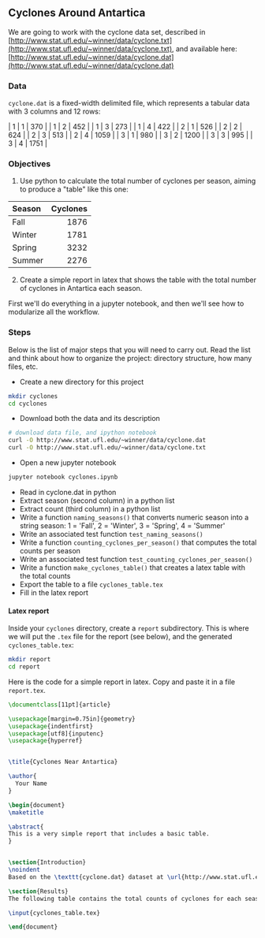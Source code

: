 ## Cyclones Around Antartica

We are going to work with the cyclone data set, described in 
[http://www.stat.ufl.edu/~winner/data/cyclone.txt](http://www.stat.ufl.edu/~winner/data/cyclone.txt), and available here:
[http://www.stat.ufl.edu/~winner/data/cyclone.dat](http://www.stat.ufl.edu/~winner/data/cyclone.dat)


### Data

`cyclone.dat` is a fixed-width delimited file, which represents a tabular data with 3 columns and 12 rows:

| 1 | 1 |  370 |
| 1 | 2 |  452 |
| 1 | 3 |  273 |
| 1 | 4 |  422 |
| 2 | 1 |  526 |
| 2 | 2 |  624 |
| 2 | 3 |  513 |
| 2 | 4 | 1059 |
| 3 | 1 |  980 |
| 3 | 2 | 1200 |
| 3 | 3 |  995 |
| 3 | 4 | 1751 |


### Objectives

1. Use python to calculate the total number of cyclones per season, aiming to produce a "table" like this one:

| Season | Cyclones | 
|:-------|---------:|
| Fall	 |  1876    |
| Winter |  1781    |
| Spring |  3232    |
| Summer |  2276    |

2. Create a simple report in latex that shows the table with the total number of cyclones in Antartica each season.

First we'll do everything in a jupyter notebook, and then we'll see how to modularize all the workflow.


### Steps 

Below is the list of major steps that you will need to carry out. Read the list and think about how to organize the project: directory structure, how many files, etc.

- Create a new directory for this project
```bash
mkdir cyclones
cd cyclones
```
- Download both the data and its description
```bash
# download data file, and ipython notebook
curl -O http://www.stat.ufl.edu/~winner/data/cyclone.dat
curl -O http://www.stat.ufl.edu/~winner/data/cyclone.txt
```
- Open a new jupyter notebook
```bash
jupyter notebook cyclones.ipynb
```
- Read in cyclone.dat in python
- Extract season (second column) in a python list
- Extract count (third column) in a python list
- Write a function `naming_seasons()` that converts numeric season into a string season: 1 = 'Fall', 2 = 'Winter', 3 = 'Spring', 4 = 'Summer'
- Write an associated test function `test_naming_seasons()`
- Write a function `counting_cyclones_per_season()` that computes the total counts per season
- Write an associated test function `test_counting_cyclones_per_season()`
- Write a function `make_cyclones_table()` that creates a latex table with the total counts
- Export the table to a file `cyclones_table.tex`
- Fill in the latex report


#### Latex report

Inside your `cyclones` directory, create a `report` subdirectory. This is where we will put the `.tex` file for the report (see below), and the generated `cyclones_table.tex`:
```bash
mkdir report
cd report
```

Here is the code for a simple report in latex. Copy and paste it in a file `report.tex`. 

```tex
\documentclass[11pt]{article}

\usepackage[margin=0.75in]{geometry}
\usepackage{indentfirst}
\usepackage[utf8]{inputenc}
\usepackage{hyperref}


\title{Cyclones Near Antartica}

\author{
  Your Name
}

\begin{document}
\maketitle

\abstract{
This is a very simple report that includes a basic table.
}


\section{Introduction}
\noindent
Based on the \texttt{cyclone.dat} dataset at \url{http://www.stat.ufl.edu/~winner/data/cyclone.txt}, we wrote code in python to calculate the total number of cyclones per season.

\section{Results}
The following table contains the total counts of cyclones for each season:

\input{cyclones_table.tex}

\end{document}
```
